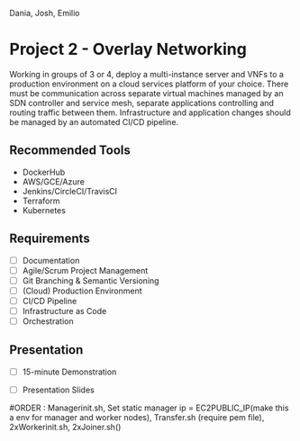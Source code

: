 Dania, Josh, Emilio

# Project 2 - Overlay Networking
Working in groups of 3 or 4, deploy a multi-instance server and VNFs to a production environment on a cloud services platform of your choice. There must be communication across separate virtual machines managed by an SDN controller and service mesh, separate applications controlling and routing traffic between them. Infrastructure and application changes should be managed by an automated CI/CD pipeline.

## Recommended Tools
- DockerHub 
- AWS/GCE/Azure 
- Jenkins/CircleCI/TravisCI
- Terraform
- Kubernetes

## Requirements
- [ ] Documentation
- [ ] Agile/Scrum Project Management
- [ ] Git Branching & Semantic Versioning
- [ ] (Cloud) Production Environment
- [ ] CI/CD Pipeline
- [ ] Infrastructure as Code
- [ ] Orchestration

## Presentation
- [ ] 15-minute Demonstration
- [ ] Presentation Slides


#ORDER : Managerinit.sh, Set static manager ip = EC2PUBLIC_IP(make this a env for manager and worker nodes), Transfer.sh (require pem file), 2xWorkerinit.sh, 2xJoiner.sh()
